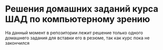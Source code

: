 # Решения домашних заданий курса ШАД по компьютерному зрению

На данный момент в репозитории лежит решение только одного домашнего задания для вставки его в резюме, так как курс пока
не закончился